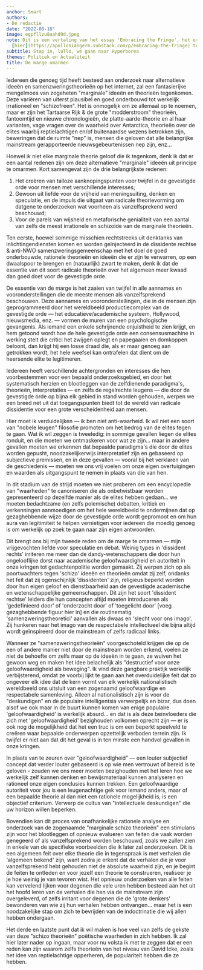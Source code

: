 ```yaml
---
anchor: Smart
authors:
- De redactie
date: "2022-08-18"
image: egpfllzu8aahd9d.jpeg
note: Dit is een vertaling van het essay 'Embracing the Fringe', het origineel is
  [hier](https://apolloniangerm.substack.com/p/embracing-the-fringe) te lezen.
subtitle: Stap in, lullo, we gaan naar Hyperborea
themes: Politiek en Actualiteit
title: De marge omarmen
---
```


Iedereen die genoeg tijd heeft besteed aan onderzoek naar alternatieve ideeën en samenzweringstheorieën op het internet, zal een fantasierijke mengelmoes van zogeheten "marginale" ideeën en theorieën tegenkomen. Deze variëren van uiterst plausibel en goed onderbouwd tot werkelijk irrationeel en "schizofreen". Het is onmogelijk om ze allemaal op te noemen, maar er zijn het Tartaarse Rijk & de grote "modderstroom" theorieën, fantoomtijd en nieuwe chronologieën, de platte-aarde-theorie en al haar varianten, vage vragen over de waarheid over Antarctica, theorieën over de elites waarbij reptielachtigen en/of buitenaardse wezens betrokken zijn, beweringen dat de ruimte "nep" is, mensen die geloven dat alle belangrijke mainstream gerapporteerde nieuwsgebeurtenissen nep zijn, enz...

Hoewel ik niet elke marginale theorie geloof die ik tegenkom, denk ik dat er een aantal redenen zijn om deze alternatieve "marginale" ideeën uit principe te omarmen. Kort samengevat zijn de drie belangrijkste redenen:

1. Het creëren van talloze aanknopingspunten voor twijfel in de gevestigde orde voor mensen met verschillende interesses;
2. Gewoon uit liefde voor de vrijheid van meningsuiting, denken en speculatie, en de impuls die uitgaat van radicale theorievorming om datgene te onderzoeken wat voorheen als vanzelfsprekend werd beschouwd;
3. Voor de parels van wijsheid en metaforische genialiteit van een aantal van zelfs de meest irrationele en schizoïde van de marginale theorieën.

Ten eerste, hoewel sommige misschien rechtstreeks uit denktanks van inlichtingendiensten komen en worden geïnjecteerd in de dissidente rechtse & anti-NWO samenzweringsgemeenschap met het doel de goed onderbouwde, rationele theorieën en ideeën die er zijn te verwarren, op een dwaalspoor te brengen en (natuurlijk) zwart te maken, denk ik dat de essentie van dit soort radicale theorieën over het algemeen meer kwaad dan goed doet voor de gevestigde orde.

De essentie van de marge is het zaaien van twijfel in alle aannames en vooronderstellingen die de meeste mensen als vanzelfsprekend beschouwen. Deze aannames en vooronderstellingen, die in de mensen zijn geprogrammeerd door het wereldbeeld productiecomplex van de gevestigde orde — het educatieve/academische systeem, Hollywood, nieuwsmedia, enz. — vormen de muren van een psychologische gevangenis. Als iemand een enkele schrijnende onjuistheid te zien krijgt, en hem getoond wordt hoe de hele gevestigde orde een consensusmachine in werking stelt die critici het zwijgen oplegt en papegaaien en domkoppen beloont, dan krijgt hij een losse draad die, als er maar genoeg aan getrokken wordt, het hele weefsel kan ontrafelen dat dient om de heersende elite te legitimeren.

Iedereen heeft verschillende achtergronden en interesses die hen voorbestemmen voor een bepaald onderzoeksgebied, en door het systematisch herzien en blootleggen van de zelfdienende paradigma's, theorieën, interpretaties — en zelfs de regelrechte leugens — die door de gevestigde orde op bijna elk gebied in stand worden gehouden, werpen we een breed net uit dat toegangspunten biedt tot de wereld van radicale dissidentie voor een grote verscheidenheid aan mensen.

Hier moet ik verduidelijken — ik ben niet anti-waarheid. Ik wil niet een soort van "nobele leugen" filosofie promoten om het bedrog van de elites tegen te gaan. Wat ik wil zeggen is tweeledig: in sommige gevallen liegen de elites ronduit, en die moeten we ontmaskeren voor wat ze zijn... maar in andere gevallen moeten we erkennen dat bepaalde paradigma's die door de elites worden gepusht, noodzakelijkerwijs interpretatief zijn en gebaseerd op subjectieve premissen, en in deze gevallen — vooral bij het verklaren van de geschiedenis — moeten we ons vrij voelen om onze eigen overtuigingen en waarden als uitgangspunt te nemen in plaats van die van hen.

In dit stadium van de strijd moeten we niet proberen om een encyclopedie van "waarheden" te canoniseren die als onbetwistbaar worden gepresenteerd op dezelfde manier als de elites hebben gedaan... we moeten bedachtzame (en zelfs polemische) debatten, kritiek en verkenningen aanmoedigen om het hele wereldbeeld te ondermijnen dat op gezaghebbende wijze door de gevestigde orde wordt gepromoot en om hun aura van legitimiteit te helpen vernietigen voor iedereen die moedig genoeg is om werkelijk op zoek te gaan naar zijn eigen antwoorden.

Dit brengt ons bij mijn tweede reden om de marge te omarmen — mijn vrijgevochten liefde voor speculatie en debat. Weinig types in 'dissident rechts' irriteren me meer dan de dandy-wetenschappers die door hun ongelooflijke dorst naar academische geloofwaardigheid en autoriteit in onze kringen tot gedachtenpolitie worden gemaakt. Zij werpen zich op als poortwachters tegen 'schizo' ideeën en theorieën omdat zij zelf, ondanks het feit dat zij ogenschijnlijk 'dissidenten' zijn, religieus beperkt worden door hun eigen geloof en dienstbaarheid aan de gevestigde academische en wetenschappelijke gemeenschappen. Dit zijn het soort 'dissident rechtse' leiders die hun concepten altijd moeten introduceren als 'gedefinieerd door' of 'onderzocht door' of 'toegelicht door' \[voeg gezaghebbende figuur hier in] en die routinematig 'samenzweringstheoretici' aanvallen als dwaas en 'slecht voor ons imago'. Zij hunkeren naar het imago van de respectabele intellectueel die bijna altijd wordt geïnspireerd door de mainstream of zelfs radicaal links.

Wanneer ze "samenzweringstheorieën" voorgeschoteld krijgen die op de een of andere manier niet door de mainstream worden erkend, voelen ze niet de behoefte om zelfs maar op de ideeën in te gaan, ze wuiven het gewoon weg en maken het idee belachelijk als "destructief voor onze geloofwaardigheid als beweging". Ik vind deze gangbare praktijk werkelijk verbijsterend, omdat ze voorbij lijkt te gaan aan het overduidelijke feit dat zo ongeveer elk idee dat de kern vormt van elk werkelijk nationalistisch wereldbeeld ons uitsluit van een zogenaamd geloofwaardige en respectabele samenleving. Alleen al nationalistisch zijn is voor de "deskundigen" en de populaire intelligentsia verwerpelijk en bizar, dus doen alsof we ook maar in de buurt kunnen komen van enige populaire 'geloofwaardigheid' is werkelijk absurd... en dat is als deze beïnvloeders die zich met 'geloofwaardigheid' bezighouden volkomen oprecht zijn — er is ook nog de mogelijkheid dat het een truc is om een beperkt speelveld te creëren waar bepaalde onderwerpen opzettelijk verboden terrein zijn. Ik twijfel er niet aan dat dit het geval is in ten minste een handvol gevallen in onze kringen.

In plaats van te zeuren over "geloofwaardigheid" — een louter subjectief concept dat verder louter gebaseerd is op wie men vertrouwt of bereid is te geloven - zouden we ons meer moeten bezighouden met het leren hoe we werkelijk zelf kunnen denken en bewijsmateriaal kunnen analyseren en rationeel onze eigen conclusies kunnen trekken. Een geloofwaardige autoriteit voor jou is een leugenachtige gek voor iemand anders, maar of een bepaalde theorie al dan niet een rationele mogelijkheid is, is een objectief criterium. Verwerp de cultus van "intellectuele deskundigen" die uw horizon willen beperken.

Bovendien kan dit proces van onafhankelijke rationele analyse en onderzoek van de zogenaamde "marginale schizo theorieën" een stimulans zijn voor het blootleggen of opnieuw evalueren van feiten die vaak worden genegeerd of als vanzelfsprekend worden beschouwd, zoals we zullen zien in enkele van de specifieke voorbeelden die ik later zal onderzoeken. Dit is een algemeen feit over elke theorie die in tegenspraak is met verhalen die 'algemeen bekend' zijn, want zodra je erkent dat de verhalen die je voor vanzelfsprekend hebt gehouden niet de absolute waarheid zijn, en je begint de feiten te ontleden en voor jezelf een theorie te construeren, realiseer je je hoe weinig je van tevoren wist. Het opnieuw onderzoeken van alle feiten kan vervelend lijken voor degenen die vele uren hebben besteed aan het uit het hoofd leren van de verhalen die hen via de mainstream zijn overgeleverd, of zelfs irritant voor degenen die de 'grote denkers' bewonderen van wie zij hun verhalen hebben ontvangen... maar het is een noodzakelijke stap om zich te bevrijden van de indoctrinatie die wij allen hebben ondergaan.

Het derde en laatste punt dat ik wil maken is hoe veel van zelfs de gekste van deze "schizo theorieën" poëtische waarheden in zich hebben. Ik zal hier later nader op ingaan, maar voor nu volsta ik met te zeggen dat er een reden kan zijn waarom zelfs theorieën van het niveau van David Icke, zoals het idee van reptielachtige opperheren, de populariteit hebben die ze hebben.
